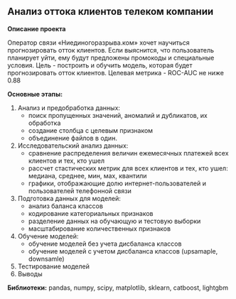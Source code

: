## Анализ оттока клиентов телеком компании

**Описание проекта**

Оператор связи «Ниединогоразрыва.ком» хочет научиться прогнозировать отток клиентов. Если выяснится, что пользователь планирует уйти, ему будут предложены промокоды и специальные условия.
Цель - построить и обучить модель, которая будет прогнозировать отток клиентов. Целевая метрика - ROC-AUC не ниже 0.88

**Основные этапы:**

1. Анализ и предобработка данных:
    - поиск пропущенных значений, аномалий и дубликатов, их обработка
    - создание столбца с целевым признаком
    - объединение файлов в один.
2. Исследовательский анализ данных:
    - сравнение распределения величин ежемесячных платежей всех клиентов и тех, кто ушел
    - рассчет стастических метрик для всех клиентов и тех, кто ушел: медиана, среднее, мин, мах, квантили
    - графики, отображающие долю интернет-пользователей и пользователей телефонной связи
3. Подготовка данных для моделей:
    - анализ баланса классов
    - кодирование категориальных признаков
    - разделение данных на обучающую и тестовую выборки
    - маcштабирование количественных признаков
4. Обучение моделей:
    - обучение моделей без учета дисбаланса классов
    - обучение моделей с учетом дисбаланса классов (upsamaple, downsamle)
5. Тестирование моделей
6. Выводы

**Библиотеки:** pandas, numpy, scipy, matplotlib, sklearn, catboost, lightgbm
